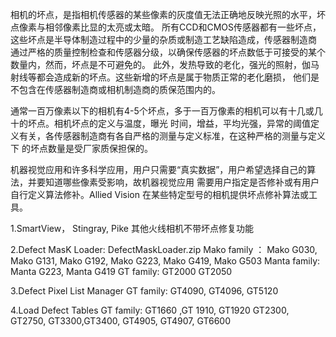 相机的坏点，是指相机传感器的某些像素的灰度值无法正确地反映光照的水平，坏点像素与相邻像素比显的太亮或太暗。
所有CCD和CMOS传感器都有一些坏点， 这些坏点是半导体制造过程中的少量的杂质或制造工艺缺陷造成，传感器制造商
通过严格的质量控制检查和传感器分级，以确保传感器的坏点数低于可接受的某个数量内，然而，坏点是不可避免的。
此外，发热导致的老化，强光的照射，伽马射线等都会造成新的坏点。这些新增的坏点是属于物质正常的老化磨损，
他们是不包含在传感器制造商或相机制造商的质保范围内的。

通常一百万像素以下的相机有4-5个坏点，多于一百万像素的相机可以有十几或几十的坏点。相机坏点的定义与温度，曝光
时间，增益，平均光强，异常的阈值定义有关，各传感器制造商有各自严格的测量与定义标准，在这种严格的测量与定义下
的坏点数量是受厂家质保担保的。

机器视觉应用和许多科学应用，用户只需要“真实数据”，用户希望选择自己的算法，并要知道哪些像素受影响，故机器视觉应用
需要用户指定是否修补或有用户自行定义算法修补。Allied Vision 在某些特定型号的相机提供坏点修补算法或工具。

1.SmartView， 
Stingray, Pike 其他火线相机不带坏点修复功能

2.Defect MasK Loader: DefectMaskLoader.zip
Mako family ： Mako G030, Mako G131, Mako G192, Mako G223, Mako G419, Mako G503
Manta family: Manta G223, Manta G419
GT family: GT2000 GT2050

3.Defect Pixel List Manager
GT family: GT4090, GT4096, GT5120

4.Load Defect Tables
GT family: GT1660 ,GT 1910, GT1920 GT2300, GT2750, GT3300,GT3400, GT4905, GT4907, GT6600
